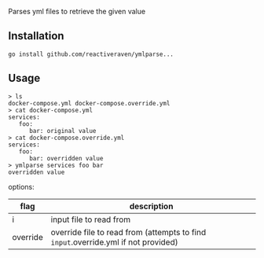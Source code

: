 Parses yml files to retrieve the given value

## Installation

```
go install github.com/reactiveraven/ymlparse...
```

## Usage

```
> ls
docker-compose.yml docker-compose.override.yml
> cat docker-compose.yml
services:
   foo:
      bar: original value
> cat docker-compose.override.yml
services:
   foo:
      bar: overridden value
> ymlparse services foo bar
overridden value
```

options:

| flag | description |
| ---- | ---- |
| i | input file to read from |
| override | override file to read from (attempts to find `input`.override.yml if not provided) |
